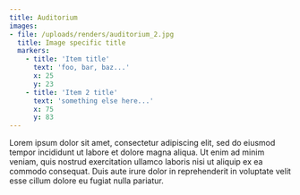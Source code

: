 ```yaml
---
title: Auditorium
images:
- file: /uploads/renders/auditorium_2.jpg
  title: Image specific title
  markers:
    - title: 'Item title'
      text: 'foo, bar, baz...'
      x: 25
      y: 23
    - title: 'Item 2 title'
      text: 'something else here...'
      x: 75
      y: 83
---
```

Lorem ipsum dolor sit amet, consectetur adipiscing elit, sed do eiusmod tempor incididunt ut labore et dolore magna aliqua. Ut enim ad minim veniam, quis nostrud exercitation ullamco laboris nisi ut aliquip ex ea commodo consequat. Duis aute irure dolor in reprehenderit in voluptate velit esse cillum dolore eu fugiat nulla pariatur.